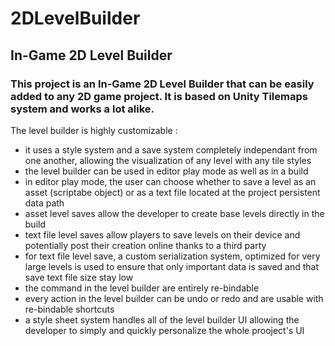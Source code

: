 # 2DLevelBuilder
## In-Game 2D Level Builder

### This project is an In-Game 2D Level Builder that can be easily added to any 2D game project. It is based on Unity Tilemaps system and works a lot alike.

The level builder is highly customizable :
- it uses a style system and a save system completely independant from one another, allowing the visualization of any level with any tile styles
- the level builder can be used in editor play mode as well as in a build
- in editor play mode, the user can choose whether to save a level as an asset (scriptabe object) or as a text file located at the project persistent data path
- asset level saves allow the developer to create base levels directly in the build
- text file level saves allow players to save levels on their device and potentially post their creation online thanks to a third party
- for text file level save, a custom serialization system, optimized for very large levels is used to ensure that only important data is saved and that save text file size stay low
- the command in the level builder are entirely re-bindable
- every action in the level builder can be undo or redo and are usable with re-bindable shortcuts
- a style sheet system handles all of the level builder UI allowing the developer to simply and quickly personalize the whole prooject's UI
